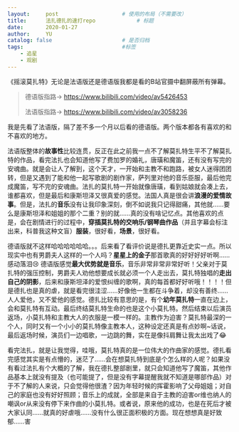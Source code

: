 ```yaml
---
layout:     post   				    # 使用的布局（不需要改）
title:      法扎德扎的速打repo				# 标题 
date:       2020-01-27
author:     YU
catalog: false 						# 是否归档
tags:								#标签
    - 追星
    - 观剧
---
```


《摇滚莫扎特》无论是法语版还是德语版我都是看的B站官摄中翻屏蔽所有弹幕。

> 德语版指路→ https://www.bilibili.com/video/av5426453
>
> 法语版指路→ https://www.bilibili.com/video/av3058236

我是先看了法语版，隔了差不多一个月以后看的德语版。两个版本都各有喜欢的和不喜欢的地方。

法语版整体的**故事性**比较连贯，反正在此之前我一点不了解莫扎特生平不了解莫扎特的作品，看完法扎也会知道他写了费加罗的婚礼，唐璜和魔笛，还有没有写完的安魂曲。就是会让人了解到，这个天才，一开始和主教不和跑路，被女人迷得团团转，但是又遇到了能和他一起写歌剧的剧作家，萨列里对他的音乐臣服，最后他完成魔笛，写不完的安魂曲。法扎的莫扎特一开始就像唐璜，看到姑娘就会凑上去，谁都喜欢，但是最后和康斯坦泽又很真爱的感觉。法国人真是很会讲**浪漫的爱情故事**。但是，法扎的**音乐**没有让我印象深刻，倒不如说我只记得甜痛，其他就……要么是康斯坦泽和姐姐的那个二重？别的就……真的没有啥记忆点。其他喜欢的点是，会在剧情进行的过程中，**穿插莫扎特的交响乐/钢琴曲作品**（并且字幕会标注出来，科普我这种文盲）**服装**，很好看，**场景**，很好看。

德语版就不这样哈哈哈哈哈哈。。。后来看了看评价说是德扎更靠近史实一点。所以现实中也有男爵夫人这样的一个人吗？**星星上的金子**那首歌真的好好好好听啊……感动落泪:cry: 德语版感觉**最大优势就是音乐**，音乐非常非常非常好听！父亲对于莫扎特的强压控制，男爵夫人劝他想要成长就必须一个人走出去，莫扎特独唱的**走出自己的阴影**，后来和康斯坦泽的爱恨纠缠的歌啊，真的每首都好好听哦！！！！但是德扎也是真的虐，就是看完很洼涩……好像他一生都在斗争着，却没有善终……人人爱他，又不爱他的感觉。德扎比较有意思的是，有个**幼年莫扎特**一直在边上，会和莫扎特有互动。最后终结莫扎特生命的也是这个小莫扎特。然后结束以后演员返场，小莫扎特和主教大人的衣服是一模一样的。主教作为迫害？莫扎特最深的一个人，同时又有一个小小的莫扎特像主教本人，这种设定还真是有点妙啊~话说，最后返场时候，演员们一边唱歌，一边跳的舞，实在是像抖肩舞让我太出戏了:joy: ​

看完法扎，就是让我觉得，哇哦，莫扎特真的是一位伟大的作曲家的感觉。德扎看完感觉其实是有点懵的，迷茫了……会在想莫扎特到底是个怎么样的人呢？如果没有看过法扎有个大概的了解，我在德扎整部剧里，就只会知道他写了魔笛，其他作品基本上就没有提及（也可能提了，但是没有字幕提醒我就不知道是哪部作品）对于不了解的人来说，只会觉得他很渣？因为年轻时候的挥霍影响了父母姐姐；对自己的家庭也没有好好照顾；音乐上的成就，全部是来自于主教的迫害or维也纳人的嘲讽or从来没有停下来作曲的小莫扎特。或者说，原来他的成功，也是在死后才被大家认同……就真的好虐哦……没有什么很正面积极的方面。现在想想真是好致郁……害
